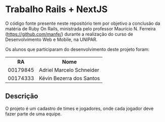 # Trabalho Rails + NextJS

O código fonte presente neste repositório tem por objetivo a conclusão da matéria de Ruby On Rails, ministrada pelo professor Maurício N. Ferreira (https://github.com/manfe/) durante a realização do curso de Desenvolvimento Web e Mobile, na UNIPAR.

Os alunos que participaram do desenvolvimento deste projeto foram:

<table>
  <tr>
    <th>RA</th>
    <th>Nome</th>
  </tr>
  <tr>
    <td>00179845</td>
    <td>Adriel Marcelo Schneider</td>
  </tr>
  <tr>
    <td>00174333</td>
    <td>Kévin Bezerra dos Santos</td>
  </tr>
</table>

## Descrição

O projeto é um cadastro de times e jogadores, onde cada jogador deve fazer parte de uma equipe.
